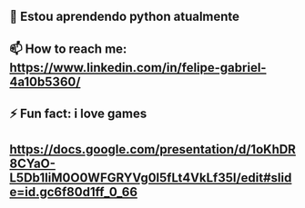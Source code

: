 ## 🌱 Estou aprendendo python atualmente
## 📫 How to reach me: https://www.linkedin.com/in/felipe-gabriel-4a10b5360/
## ⚡ Fun fact: i love games
## https://docs.google.com/presentation/d/1oKhDR8CYaO-L5Db1IiM0O0WFGRYVg0l5fLt4VkLf35I/edit#slide=id.gc6f80d1ff_0_66
